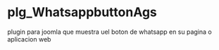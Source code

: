 # plg_WhatsappbuttonAgs
plugin para joomla que muestra uel boton de whatsapp en su pagina o aplicacion web 
